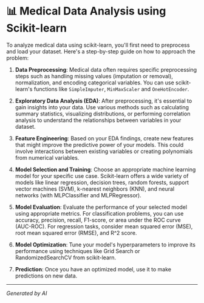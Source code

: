 # 📊 Medical Data Analysis using Scikit-learn

To analyze medical data using scikit-learn, you'll first need to preprocess and load your dataset. Here's a step-by-step guide on how to approach the problem:

1. **Data Preprocessing**: Medical data often requires specific preprocessing steps such as handling missing values (imputation or removal), normalization, and encoding categorical variables. You can use scikit-learn's functions like `SimpleImputer`, `MinMaxScaler` and `OneHotEncoder`.

2. **Exploratory Data Analysis (EDA)**: After preprocessing, it's essential to gain insights into your data. Use various methods such as calculating summary statistics, visualizing distributions, or performing correlation analysis to understand the relationships between variables in your dataset.

3. **Feature Engineering**: Based on your EDA findings, create new features that might improve the predictive power of your models. This could involve interactions between existing variables or creating polynomials from numerical variables.

4. **Model Selection and Training**: Choose an appropriate machine learning model for your specific use case. Scikit-learn offers a wide variety of models like linear regression, decision trees, random forests, support vector machines (SVM), k-nearest neighbors (KNN), and neural networks (with MLPClassifier and MLPRegressor).

5. **Model Evaluation**: Evaluate the performance of your selected model using appropriate metrics. For classification problems, you can use accuracy, precision, recall, F1-score, or area under the ROC curve (AUC-ROC). For regression tasks, consider mean squared error (MSE), root mean squared error (RMSE), and R^2 score.

6. **Model Optimization**: Tune your model's hyperparameters to improve its performance using techniques like Grid Search or RandomizedSearchCV from scikit-learn.

7. **Prediction**: Once you have an optimized model, use it to make predictions on new data.

---
*Generated by AI*